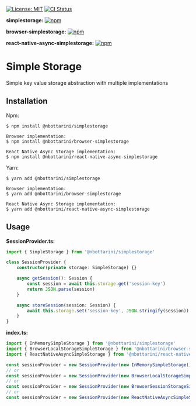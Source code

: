 [![License: MIT](https://img.shields.io/badge/License-MIT-yellow.svg)](https://opensource.org/licenses/MIT)
[![CI Status](https://github.com/nbottarini/simplestorage-js/actions/workflows/main.yml/badge.svg?branch=main)](https://github.com/nbottarini/simplestorage-js/actions)

**simplestorage:** [![npm](https://img.shields.io/npm/v/@nbottarini/simplestorage.svg)](https://www.npmjs.com/package/@nbottarini/simplestorage)

**browser-simplestorage:** [![npm](https://img.shields.io/npm/v/@nbottarini/browser-simplestorage.svg)](https://www.npmjs.com/package/@nbottarini/browser-simplestorage)

**react-native-async-simplestorage:** [![npm](https://img.shields.io/npm/v/@nbottarini/react-native-async-simplestorage.svg)](https://www.npmjs.com/package/@nbottarini/react-native-async-simplestorage)


# Simple Storage
Simple key value storage abstraction with multiple implementations

## Installation

Npm:
```
$ npm install @nbottarini/simplestorage

Browser implementation:
$ npm install @nbottarini/browser-simplestorage

React Native Async Storage implementation:
$ npm install @nbottarini/react-native-async-simplestorage
```

Yarn:
```
$ yarn add @nbottarini/simplestorage

Browser implementation:
$ yarn add @nbottarini/browser-simplestorage

React Native Async Storage implementation:
$ yarn add @nbottarini/react-native-async-simplestorage
```

## Usage

**SessionProvider.ts:**
```typescript
import { SimpleStorage } from '@nbottarini/simplestorage'

class SessionProvider {
    constructor(private storage: SimpleStorage) {}

    async getSession(): Session {
        const session = await this.storage.get('session-key')
        return JSON.parse(session)
    }

    async storeSession(session: Session) {
        await this.storage.set('session-key', JSON.stringify(session))
    }
}
```

**index.ts:**

```typescript
import { InMemorySimpleStorage } from '@nbottarini/simplestorage'
import { BrowserLocalStorageSimpleStorage } from '@nbottarini/browser-simplestorage'
import { ReactNativeAsyncSimpleStorage } from '@nbottarini/react-native-async-simplestorage'

const sessionProvider = new SessionProvider(new InMemorySimpleStorage())
// or
const sessionProvider = new SessionProvider(new BrowserLocalStorageSimpleStorage())
// or
const sessionProvider = new SessionProvider(new BrowserSessionStorageSimpleStorage())
// or
const sessionProvider = new SessionProvider(new ReactNativeAsyncSimpleStorage())
```
